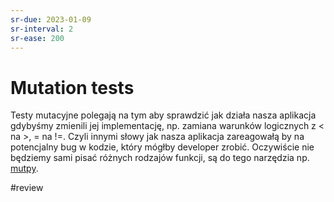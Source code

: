 ```yaml
---
sr-due: 2023-01-09
sr-interval: 2
sr-ease: 200
---
```


# Mutation tests

Testy mutacyjne polegają na tym aby sprawdzić jak działa nasza aplikacja gdybyśmy zmienili jej implementację, np. zamiana warunków logicznych z $<$ na $>$, $=$ na $!=$. Czyli innymi słowy jak nasza aplikacja zareagowałą by na potencjalny bug w kodzie, który mógłby developer zrobić. Oczywiście nie będziemy sami pisać różnych rodzajów funkcji, są do tego narzędzia np. [mutpy](https://github.com/mutpy/mutpy). 

#review